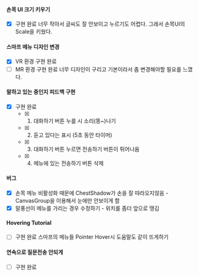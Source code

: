 #### 손목 UI 크기 키우기
- [x] 구현 완료
너무 작아서 글씨도 잘 안보이고 누르기도 어렵다. 그래서 손목UI의 Scale을 키웠다.
#### 스마프 메뉴 디자인 변경
- [x] VR 환경 구현 완료
- [ ] MR 환경 구현 완료
너무 디자인이 구리고 기본이라서 좀 변경해야할 필요를 느꼈다.
#### 말하고 있는 중인지 피드백 구현
- [x] 구현 완료
	- [x] 1) 대화하기 버튼 누를 시 소리(똥~)나기
	- [x] 2) 듣고 있다는 표시 (5초 동안 타이머)
	- [x] 3) 대화하기 버튼 누르면 전송하기 버튼이 튀어나옴
	- [x] 4) 메뉴에 있는 전송하기 버튼 삭제
#### 버그
- [x] 손목 메뉴 비활성화 때문에 ChestShadow가 손을 잘 따라오지않음 - CanvasGroup을 이용해서 눈에만 안보이게 함
- [x] 말풍선이 메뉴를 가리는 경우 수정하기 - 위치를 좀더 앞으로 땡김
#### Hovering Tutorial
- [ ] 구현 완료
스마프의 메뉴들 Pointer Hover시 도움말도 같이 뜨게하기
#### 연속으로 질문전송 안되게
- [ ] 구현 완료
